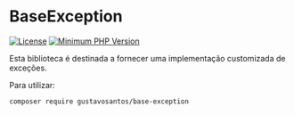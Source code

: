 # BaseException

[![License](https://img.shields.io/badge/license-MIT-green)](https://github.com/GustavoSantosBr/)
[![Minimum PHP Version](https://img.shields.io/badge/php-%5E7.3.6-blue)](https://php.net/)

Esta biblioteca é destinada a fornecer uma implementação customizada
de exceções. 

Para utilizar:
```bash
composer require gustavosantos/base-exception
```